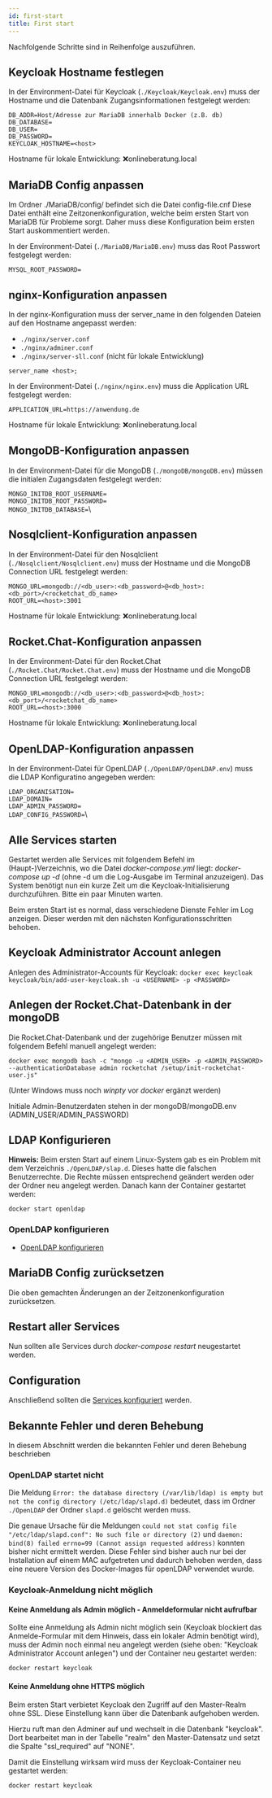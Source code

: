 ```yaml
---
id: first-start
title: First start
---
```

Nachfolgende Schritte sind in Reihenfolge auszuführen.

## Keycloak Hostname festlegen
In der Environment-Datei für Keycloak (``./Keycloak/Keycloak.env``) muss der Hostname und die Datenbank Zugangsinformationen festgelegt werden:

``DB_ADDR=Host/Adresse zur MariaDB innerhalb Docker (z.B. db)``\
``DB_DATABASE=``\
``DB_USER=``\
``DB_PASSWORD=``\
``KEYCLOAK_HOSTNAME=<host>``

Hostname für lokale Entwicklung: ❌onlineberatung.local

## MariaDB Config anpassen
Im Ordner ./MariaDB/config/ befindet sich die Datei config-file.cnf
Diese Datei enthält eine Zeitzonenkonfiguration, welche beim ersten Start von MariaDB für Probleme sorgt.
Daher muss diese Konfiguration beim ersten Start auskommentiert werden.

In der Environment-Datei (``./MariaDB/MariaDB.env``) muss das Root Passwort festgelegt werden:

``MYSQL_ROOT_PASSWORD=``

## nginx-Konfiguration anpassen
In der nginx-Konfiguration muss der server_name in den folgenden Dateien auf den Hostname angepasst werden:

- ``./nginx/server.conf``
- ``./nginx/adminer.conf``
- ``./nginx/server-sll.conf`` (nicht für lokale Entwicklung)

``server_name <host>;``

In der Environment-Datei (``./nginx/nginx.env``) muss die Application URL festgelegt werden:

``APPLICATION_URL=https://anwendung.de``

Hostname für lokale Entwicklung: ❌onlineberatung.local

## MongoDB-Konfiguration anpassen
In der Environment-Datei für die MongoDB (``./mongoDB/mongoDB.env``) müssen die initialen Zugangsdaten festgelegt werden:

``MONGO_INITDB_ROOT_USERNAME=``\
``MONGO_INITDB_ROOT_PASSWORD=``\
``MONGO_INITDB_DATABASE=``\

## Nosqlclient-Konfiguration anpassen
In der Environment-Datei für den Nosqlclient (``./Nosqlclient/Nosqlclient.env``) muss der Hostname und die MongoDB Connection URL festgelegt werden:

``MONGO_URL=mongodb://<db_user>:<db_password>@<db_host>:<db_port>/<rocketchat_db_name>``\
``ROOT_URL=<host>:3001``

Hostname für lokale Entwicklung: ❌onlineberatung.local

## Rocket.Chat-Konfiguration anpassen
In der Environment-Datei für den Rocket.Chat (``./Rocket.Chat/Rocket.Chat.env``) muss der Hostname und die MongoDB Connection URL festgelegt werden:

``MONGO_URL=mongodb://<db_user>:<db_password>@<db_host>:<db_port>/<rocketchat_db_name>``\
``ROOT_URL=<host>:3000``

Hostname für lokale Entwicklung: ❌onlineberatung.local

## OpenLDAP-Konfiguration anpassen
In der Environment-Datei für OpenLDAP (``./OpenLDAP/OpenLDAP.env``) muss die LDAP Konfiguratino angegeben werden:

``LDAP_ORGANISATION=``\
``LDAP_DOMAIN=``\
``LDAP_ADMIN_PASSWORD=``\
``LDAP_CONFIG_PASSWORD=``\

## Alle Services starten
Gestartet werden alle Services mit folgendem Befehl im (Haupt-)Verzeichnis, wo die Datei *docker-compose.yml* liegt: *docker-compose up -d* (ohne -d um die Log-Ausgabe im Terminal anzuzeigen).
Das System benötigt nun ein kurze Zeit um die Keycloak-Initialisierung durchzuführen. Bitte ein paar Minuten warten.

Beim ersten Start ist es normal, dass verschiedene Dienste Fehler im Log anzeigen. Dieser werden mit den nächsten Konfigurationsschritten behoben.

## Keycloak Administrator Account anlegen
Anlegen des Administrator-Accounts für Keycloak:
```docker exec keycloak keycloak/bin/add-user-keycloak.sh -u <USERNAME> -p <PASSWORD>```

## Anlegen der Rocket.Chat-Datenbank in der mongoDB
Die Rocket.Chat-Datenbank und der zugehörige Benutzer müssen mit folgendem Befehl manuell angelegt werden:

```docker exec mongodb bash -c "mongo -u <ADMIN_USER> -p <ADMIN_PASSWORD> --authenticationDatabase admin rocketchat /setup/init-rocketchat-user.js"```

(Unter Windows muss noch *winpty* vor *docker* ergänzt werden)

Initiale Admin-Benutzerdaten stehen in der mongoDB/mongoDB.env (ADMIN_USER/ADMIN_PASSWORD)

## LDAP Konfigurieren
**Hinweis:** Beim ersten Start auf einem Linux-System gab es ein Problem mit dem Verzeichnis ``./OpenLDAP/slap.d``. Dieses hatte die falschen Benutzerrechte. Die Rechte müssen entsprechend geändert werden oder der Ordner neu angelegt werden. Danach kann der Container gestartet werden:

``docker start openldap``

### OpenLDAP konfigurieren
* [OpenLDAP konfigurieren](../backend/openldap-configuration.md)

## MariaDB Config zurücksetzen
Die oben gemachten Änderungen an der Zeitzonenkonfiguration zurücksetzen.

## Restart aller Services
Nun sollten alle Services durch *docker-compose restart* neugestartet werden.

## Configuration
Anschließend sollten die [Services konfiguriert](../backend/service-configuration.md) werden.

## Bekannte Fehler und deren Behebung
In diesem Abschnitt werden die bekannten Fehler und deren Behebung beschrieben

### OpenLDAP startet nicht
Die Meldung ```Error: the database directory (/var/lib/ldap) is empty but not the config directory (/etc/ldap/slapd.d)``` bedeutet, dass im Ordner ```./OpenLDAP``` der Ordner ```slapd.d``` gelöscht werden muss.

Die genaue Ursache für die Meldungen ```could not stat config file "/etc/ldap/slapd.conf": No such file or directory (2)``` und ```daemon: bind(8) failed errno=99 (Cannot assign requested address)``` konnten bisher nicht ermittelt werden. Diese Fehler sind bisher auch nur bei der Installation auf einem MAC aufgetreten und dadurch behoben werden, dass eine neuere Version des Docker-Images für openLDAP verwendet wurde.

### Keycloak-Anmeldung nicht möglich
#### Keine Anmeldung als Admin möglich - Anmeldeformular nicht aufrufbar
Sollte eine Anmeldung als Admin nicht möglich sein (Keycloak blockiert das Anmelde-Formular mit dem Hinweis, dass ein lokaler Admin benötigt wird), muss der Admin noch einmal neu angelegt werden (siehe oben: "Keycloak Administrator Account anlegen") und der Container neu gestartet werden:

``docker restart keycloak``

#### Keine Anmeldung ohne HTTPS möglich
Beim ersten Start verbietet Keycloak den Zugriff auf den Master-Realm ohne SSL. Diese Einstellung kann über die Datenbank aufgehoben werden.

Hierzu ruft man den Adminer auf und wechselt in die Datenbank "keycloak". Dort bearbeitet man in der Tabelle "realm" den Master-Datensatz und setzt die Spalte "ssl_required" auf "NONE".

Damit die Einstellung wirksam wird muss der Keycloak-Container neu gestartet werden:

``docker restart keycloak``
